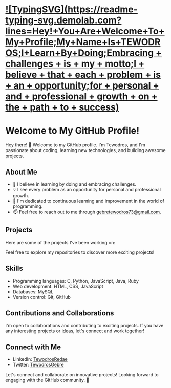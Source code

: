 # [![TypingSVG](https://readme-typing-svg.demolab.com?lines=Hey!+You+Are+Welcome+To+My+Profile;My+Name+Is+TEWODROS;I+Learn+By+Doing;Embracing + challenges + is + my + motto;I + believe + that + each + problem + is + an + opportunity;for + personal + and + professional + growth + on + the + path + to + success)](https://git.io/typing-svg)
<!--
### Hi there 👋, I'm Tewodros Software Engineering student at ALX from Ethiopia</h1>
<h3 align="center">Embracing challenges is my motto, as I believe that each problem is an opportunity for personal and professional growth on the path to success.</h3>

**Gebretewodros73/Gebretewodros73** is a ✨ _special_ ✨ repository because its `README.md` (this file) appears on your GitHub profile.

Here are some ideas to get you started:

- 🔭 I’m currently working on ...
- 🌱 I’m currently learning ...
- 👯 I’m looking to collaborate on ...
- 🤔 I’m looking for help with ...
- 💬 Ask me about ...
- 📫 How to reach me: ...
- 😄 Pronouns: ...
- ⚡ Fun fact: ...
-->
# Welcome to My GitHub Profile!

Hey there! 👋 Welcome to my GitHub profile. I'm Tewodros, and I'm passionate about coding, learning new technologies, and building awesome projects.

## About Me

- 🌱 I believe in learning by doing and embracing challenges.
- 💡 I see every problem as an opportunity for personal and professional growth.
- 🚀 I'm dedicated to continuous learning and improvement in the world of programming.
- 📫 Feel free to reach out to me through [gebretewodros73@gmail.com](mailto:gebretewodros73@gmail.com).

## Projects

Here are some of the projects I've been working on:
<!--
- [Project 1](https://github.com/your-username/project-1): Brief description of the project.
- [Project 2](https://github.com/your-username/project-2): Brief description of the project.
- [Project 3](https://github.com/your-username/project-3): Brief description of the project.
-->
Feel free to explore my repositories to discover more exciting projects!

## Skills

- Programming languages: C, Python, JavaScript, Java, Ruby
- Web development: HTML, CSS, JavaScript
- Databases: MySQL
- Version control: Git, GitHub

## Contributions and Collaborations

I'm open to collaborations and contributing to exciting projects. If you have any interesting projects or ideas, let's connect and work together!

## Connect with Me

- LinkedIn: [TewodrosRedae](https://www.linkedin.com/in/tewodros-redae-14ba68116)
- Twitter: [TewodrosGebre](https://twitter.com/TewodrosGebre8)
<!--
- Personal Website: [https://www.yourwebsite.com](https://www.yourwebsite.com)
-->
Let's connect and collaborate on innovative projects! Looking forward to engaging with the GitHub community. 🌟


